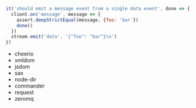 ```js
it('should emit a message event from a single data event', done => {
  client.on('message', message => {
    assert.deepStrictEqual(message, {foo: 'bar'})
    done()
  })
  stream.emit('data', '{"foo": "bar"}\n')
})
```

- cheerio
- xmldom
- jsdom
- sax
- node-dir
- commander
- request
- zeromq
